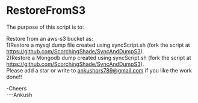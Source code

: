 # RestoreFromS3
The purpose of this script is to:

Restore from an aws-s3 bucket as:<br />
1)Restore a mysql dump file created using syncScript.sh (fork the script at https://github.com/ScorchingShade/SyncAndDumpS3).<br />
2)Restore a Mongodb dump created using syncScript.sh (fork the script at https://github.com/ScorchingShade/SyncAndDumpS3).
<br />
Please add a star or write to ankushors789@gmail.com if you like the work done!!<br />

-Cheers<br />---Ankush
